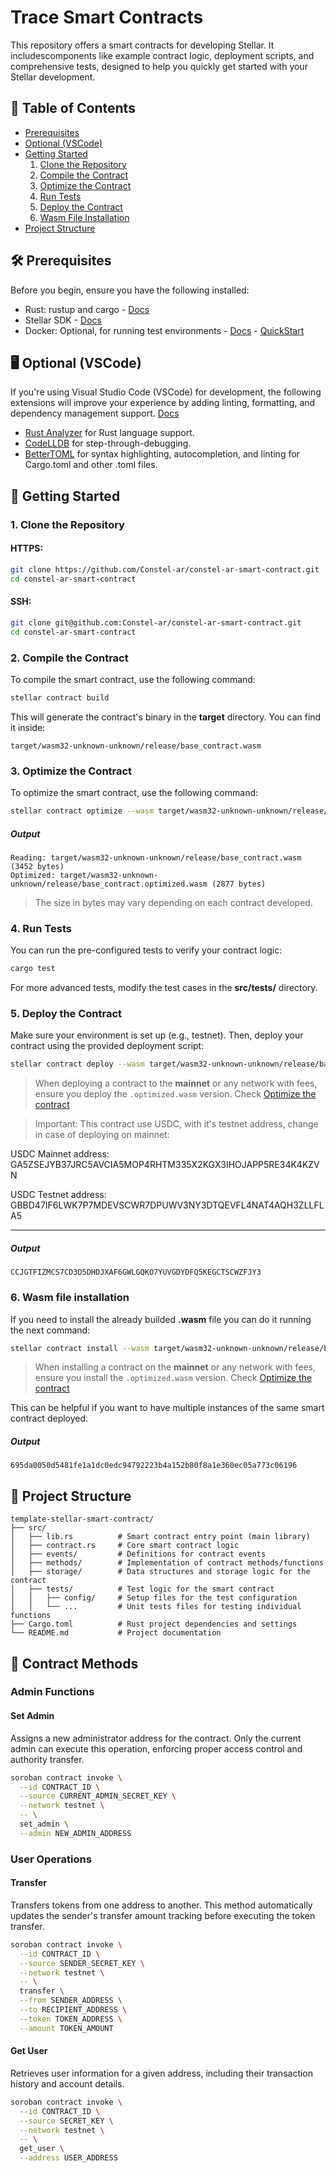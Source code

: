 # Trace Smart Contracts

This repository offers a smart contracts for developing Stellar. It includescomponents like example contract logic, deployment scripts, and comprehensive tests, designed to help you quickly get started with your Stellar development.

## 📖 Table of Contents

- [Prerequisites](#prerequisites)
- [Optional (VSCode)](#optional-vscode)
- [Getting Started](#getting-started)
  1.  [Clone the Repository](#1-clone-the-repository)
  2.  [Compile the Contract](#2-compile-the-contract)
  3.  [Optimize the Contract](#3-optimize-the-contract)
  4.  [Run Tests](#4-run-tests)
  5.  [Deploy the Contract](#5-deploy-the-contract)
  6.  [Wasm File Installation](#6-wasm-file-installation)
- [Project Structure](#project-structure)

## 🛠️ Prerequisites

Before you begin, ensure you have the following installed:

- Rust: rustup and cargo - [Docs](https://developers.stellar.org/docs/build/smart-contracts/getting-started/setup)
- Stellar SDK - [Docs](https://developers.stellar.org/docs/build/smart-contracts/getting-started/setup#install-the-stellar-cli)
- Docker: Optional, for running test environments - [Docs](https://developers.stellar.org/docs/tools/developer-tools/quickstart) - [QuickStart](https://github.com/stellar/quickstart)

## 🖥️ Optional (VSCode)

If you're using Visual Studio Code (VSCode) for development, the following extensions will improve your experience by adding linting, formatting, and dependency management support. [Docs](https://developers.stellar.org/docs/build/smart-contracts/getting-started/setup#configure-an-editor)

- [Rust Analyzer](https://marketplace.visualstudio.com/items?itemName=rust-lang.rust-analyzer) for Rust language support.
- [CodeLLDB](https://marketplace.visualstudio.com/items?itemName=vadimcn.vscode-lldb) for step-through-debugging.
- [BetterTOML](https://marketplace.visualstudio.com/items?itemName=bungcip.better-toml) for syntax highlighting, autocompletion, and linting for Cargo.toml and other .toml files.

## 🚀 Getting Started

### 1. Clone the Repository

#### HTTPS:

```bash
git clone https://github.com/Constel-ar/constel-ar-smart-contract.git
cd constel-ar-smart-contract
```

#### SSH:

```bash
git clone git@github.com:Constel-ar/constel-ar-smart-contract.git
cd constel-ar-smart-contract
```

### 2. Compile the Contract

To compile the smart contract, use the following command:

```bash
stellar contract build
```

This will generate the contract's binary in the **target** directory. You can find it inside:

```text
target/wasm32-unknown-unknown/release/base_contract.wasm
```

### 3. Optimize the Contract

To optimize the smart contract, use the following command:

```bash
stellar contract optimize --wasm target/wasm32-unknown-unknown/release/base_contract.wasm
```

##### Output

```text
Reading: target/wasm32-unknown-unknown/release/base_contract.wasm (3452 bytes)
Optimized: target/wasm32-unknown-unknown/release/base_contract.optimized.wasm (2877 bytes)
```

> The size in bytes may vary depending on each contract developed.

### 4. Run Tests

You can run the pre-configured tests to verify your contract logic:

```bash
cargo test
```

For more advanced tests, modify the test cases in the **src/tests/** directory.

### 5. Deploy the Contract

Make sure your environment is set up (e.g., testnet). Then, deploy your contract using the provided deployment script:

```bash
stellar contract deploy --wasm target/wasm32-unknown-unknown/release/base_contract.wasm --network testnet --source S... -- --admin G...
```

> When deploying a contract to the **mainnet** or any network with fees, ensure you deploy the `.optimized.wasm` version. Check [Optimize the contract](#3-optimize-the-contract)

> Important: This contract use USDC, with it's testnet address, change in case of deploying on mainnet:

USDC Mainnet address: GA5ZSEJYB37JRC5AVCIA5MOP4RHTM335X2KGX3IHOJAPP5RE34K4KZVN

USDC Testnet address: GBBD47IF6LWK7P7MDEVSCWR7DPUWV3NY3DTQEVFL4NAT4AQH3ZLLFLA5

---

##### Output

```text
CCJGTFIZMCS7CD3D5DHDJXAF6GWLGQKO7YUVGDYDFQ5KEGCTSCWZFJY3
```

### 6. Wasm file installation

If you need to install the already builded **.wasm** file you can do it running the next command:

```bash
stellar contract install --wasm target/wasm32-unknown-unknown/release/base_contract.wasm --network testnet --source S... -- --admin G...
```

> When installing a contract on the **mainnet** or any network with fees, ensure you install the `.optimized.wasm` version. Check [Optimize the contract](#3-optimize-the-contract)

This can be helpful if you want to have multiple instances of the same smart contract deployed.

##### Output

```text
695da0050d5481fe1a1dc0edc94792223b4a152b80f8a1e360ec05a773c06196
```

## 📁 Project Structure

```text
template-stellar-smart-contract/
├── src/
│   ├── lib.rs          # Smart contract entry point (main library)
│   ├── contract.rs     # Core smart contract logic
│   ├── events/         # Definitions for contract events
│   ├── methods/        # Implementation of contract methods/functions
│   ├── storage/        # Data structures and storage logic for the contract
│   ├── tests/          # Test logic for the smart contract
│   │   ├── config/     # Setup files for the test configuration
│   │   └── ...         # Unit tests files for testing individual functions
├── Cargo.toml          # Rust project dependencies and settings
└── README.md           # Project documentation
```

## 🤝 Contract Methods

### Admin Functions

#### Set Admin

Assigns a new administrator address for the contract. Only the current admin can execute this operation, enforcing proper access control and authority transfer.

```bash
soroban contract invoke \
  --id CONTRACT_ID \
  --source CURRENT_ADMIN_SECRET_KEY \
  --network testnet \
  -- \
  set_admin \
  --admin NEW_ADMIN_ADDRESS
```

### User Operations

#### Transfer

Transfers tokens from one address to another. This method automatically updates the sender's transfer amount tracking before executing the token transfer.

```bash
soroban contract invoke \
  --id CONTRACT_ID \
  --source SENDER_SECRET_KEY \
  --network testnet \
  -- \
  transfer \
  --from SENDER_ADDRESS \
  --to RECIPIENT_ADDRESS \
  --token TOKEN_ADDRESS \
  --amount TOKEN_AMOUNT
```

#### Get User

Retrieves user information for a given address, including their transaction history and account details.

```bash
soroban contract invoke \
  --id CONTRACT_ID \
  --source SECRET_KEY \
  --network testnet \
  -- \
  get_user \
  --address USER_ADDRESS
```
